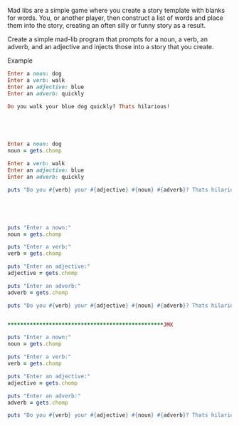 Mad libs are a simple game where you create a story template with blanks for words. You, or another player, then construct a list of words and place them into the story, creating an often silly or funny story as a result.

Create a simple mad-lib program that prompts for a noun, a verb, an adverb, and an adjective and injects those into a story that you create.

Example
```ruby
Enter a noun: dog
Enter a verb: walk
Enter an adjective: blue
Enter an adverb: quickly

Do you walk your blue dog quickly? Thats hilarious!





Enter a noun: dog
noun = gets.chomp

Enter a verb: walk
Enter an adjective: blue
Enter an adverb: quickly

puts "Do you #{verb} your #{adjective} #{noun} #{adverb}? Thats hilarious!"





puts "Enter a nown:"
noun = gets.chomp

puts "Enter a verb:"
verb = gets.chomp

puts "Enter an adjective:"
adjective = gets.chomp

puts "Enter an adverb:"
adverb = gets.chomp

puts "Do you #{verb} your #{adjective} #{noun} #{adverb}? Thats hilarious!"


*************************************************JMX

puts "Enter a nown:"
noun = gets.chomp

puts "Enter a verb:"
verb = gets.chomp

puts "Enter an adjective:"
adjective = gets.chomp

puts "Enter an adverb:"
adverb = gets.chomp

puts "Do you #{verb} your #{adjective} #{noun} #{adverb}? Thats hilarious!"














